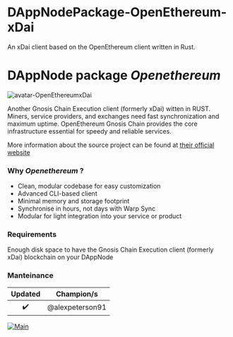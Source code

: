 # DAppNodePackage-OpenEthereum-xDai
 An xDai client based on the OpenEthereum client written in Rust.

<!-- :female_detective: Looking for a new champion -->

# DAppNode package _Openethereum_

<!--DAppNode package logo (could be added with an hyperlink to a youtube video): -->

![avatar-OpenEthereumxDai](https://user-images.githubusercontent.com/4649787/146119993-fd081d34-2b90-47fb-bfd7-69a4db8ee944.png)

<!--Brief introduction about the source project (official project definition is an option): -->

Another Gnosis Chain Execution client (formerly xDai) witten in RUST. Miners, service providers, and exchanges need fast synchronization and maximum uptime. OpenEthereum Gnosis Chain provides the core infrastructure essential for speedy and reliable services.

More information about the source project can be found at [their official website](https://github.com/openethereum/openethereum)

### Why _Openethereum_ ?

<!--What can you do with this package?: -->

- Clean, modular codebase for easy customization
- Advanced CLI-based client
- Minimal memory and storage footprint
- Synchronise in hours, not days with Warp Sync
- Modular for light integration into your service or product

### Requirements

Enough disk space to have the Gnosis Chain Execution client (formerly xDai) blockchain on your DAppNode

### Manteinance

<!--Table with champion/s mantainers, versions and update status -->
<!--UPDATED: :x: OR :heavy_check_mark: -->

|      Updated       |   Champion/s   |
| :----------------: | :------------: |
| :heavy_check_mark: | @alexpeterson91 |


<!-- markdown labels -->

[![Main](https://github.com/dappnode/DAppNodePackage-OpenEthereum-Gnosis-chain/actions/workflows/main.yml/badge.svg?branch=main)](https://github.com/dappnode/DAppNodePackage-OpenEthereum-Gnosis-chain/actions/workflows/main.yml)
